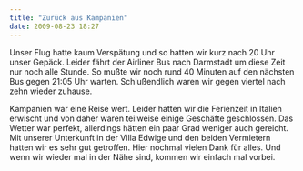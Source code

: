 ```yaml
---
title: "Zurück aus Kampanien"
date: 2009-08-23 18:27
---
```

Unser Flug hatte kaum Verspätung und so hatten wir kurz nach 20 Uhr unser Gepäck. Leider fährt der Airliner Bus nach Darmstadt um diese Zeit nur noch alle Stunde. So mußte wir noch rund 40 Minuten auf den nächsten Bus gegen 21:05 Uhr warten. Schlußendlich waren wir gegen viertel nach zehn wieder zuhause.

<!--more-->

Kampanien war eine Reise wert. Leider hatten wir die Ferienzeit in Italien erwischt und von daher waren teilweise einige Geschäfte geschlossen. Das Wetter war perfekt, allerdings hätten ein paar Grad weniger auch gereicht.
Mit unserer Unterkunft in der Villa Edwige und den beiden Vermietern hatten wir es sehr gut getroffen. Hier nochmal vielen Dank für alles. Und wenn wir wieder mal in der Nähe sind, kommen wir einfach mal vorbei.